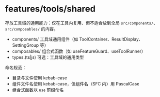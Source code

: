 # features/tools/shared

存放工具域的通用能力：仅在工具内复用、但不适合放到全局 `src/components/`、`src/composables/` 的内容。

- components/ 工具域通用组件（如 ToolContainer、ResultDisplay、SettingGroup 等）
- composables/ 组合式函数（如 useFeatureGuard、useToolRunner）
- types.(ts|js) 可选：工具域的通用类型

命名规范：
- 目录与文件使用 kebab-case
- 组件文件名使用 kebab-case，但组件名（SFC 内）用 PascalCase
- 组合式函数以 `use` 前缀命名
